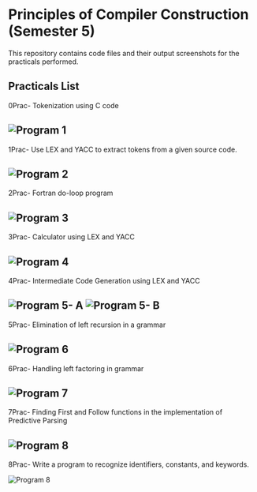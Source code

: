 # Principles of Compiler Construction (Semester 5)

This repository contains code files and their output screenshots for the practicals performed.

## Practicals List

0Prac- Tokenization using C code

   ![Program 1](/0prac/output.png)
---

1Prac- Use LEX and YACC to extract tokens from a given source code.

   ![Program 2](/1prac/output.png)
---

2Prac- Fortran do-loop program

   ![Program 3](/2prac/output.png)
---

3Prac- Calculator using LEX and YACC

   ![Program 4](/3prac/output.png)
---

4Prac- Intermediate Code Generation using LEX and YACC

   ![Program 5- A](/4prac/output0.jpg)
   ![Program 5- B](/4prac/output1.png)
---

5Prac- Elimination of left recursion in a grammar                             

   ![Program 6](/5prac/output.png)
---

6Prac- Handling left factoring in grammar                                          

   ![Program 7](/6prac/output.png)
---

7Prac- Finding First and Follow functions in the implementation of Predictive Parsing

   ![Program 8](/7prac/output.png)
---

8Prac- Write a program to recognize identifiers, constants, and keywords.

   ![Program 8](/8prac/output.png)